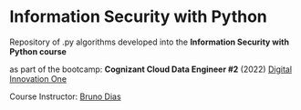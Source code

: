 # Information Security with Python

Repository of .py algorithms developed into the **Information Security with Python course**

as part of the bootcamp: **Cognizant Cloud Data Engineer #2** (2022) [Digital Innovation One](https://www.dio.me)

Course Instructor: [Bruno Dias](https://www.linkedin.com/in/brunodecamposdias/)


